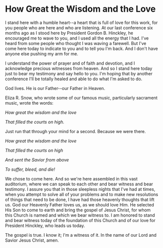 # How Great the Wisdom and the Love

I stand here with a humble heart--a heart that is full of love for this work,
for you people who are here and who are listening. At our last conference six
months ago as I stood here by President Gordon B. Hinckley, he encouraged me
to wave to you, and I used all the energy that I had. I've heard from some
people who thought I was waving a farewell. But I've come here today to
indicate to you and to tell you I'm back. And I don't have anyone else pushing
my arm for me.

I understand the power of prayer and of faith and devotion, and I acknowledge
precious witnesses from heaven. And so I stand here today just to bear my
testimony and say hello to you. I'm hoping that by another conference I'll be
totally healed and able to do what I'm asked to do.

God lives. He is our Father--our Father in Heaven.

Eliza R. Snow, who wrote some of our famous music, particularly sacrament
music, wrote the words:

_How great the wisdom and the love_

_That filled the courts on high._

Just run that through your mind for a second. Because we were there.

_How great the wisdom and the love_

_That filled the courts on high_

_And sent the Savior from above_

_To suffer, bleed, and die!_

We chose to come here. And so we're here assembled in this vast auditorium,
where we can speak to each other and bear witness and bear testimony. I assure
you that in those sleepless nights that I've had at times, when you attempt to
solve all of your problems and to make new resolutions of things that need to
be done, I have had those heavenly thoughts that lift us. God our Heavenly
Father loves us, as we should love Him. He selected His Son to come to earth
and bring the gospel of Jesus Christ, for whom this Church is named and which
we bear witness to. I am honored to stand and bear witness today of the
foundation of this Church and of our love for President Hinckley, who leads us
today.

The gospel is true. I know it; I'm a witness of it. In the name of our Lord
and Savior Jesus Christ, amen.

